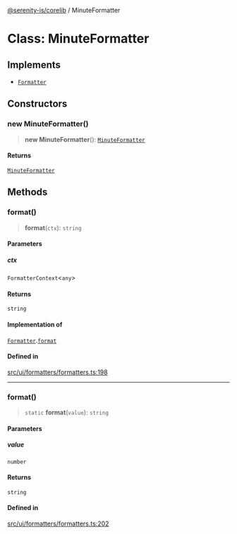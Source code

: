 [@serenity-is/corelib](../README.md) / MinuteFormatter

# Class: MinuteFormatter

## Implements

- [`Formatter`](../interfaces/Formatter.md)

## Constructors

### new MinuteFormatter()

> **new MinuteFormatter**(): [`MinuteFormatter`](MinuteFormatter.md)

#### Returns

[`MinuteFormatter`](MinuteFormatter.md)

## Methods

### format()

> **format**(`ctx`): `string`

#### Parameters

##### ctx

`FormatterContext`\<`any`\>

#### Returns

`string`

#### Implementation of

[`Formatter`](../interfaces/Formatter.md).[`format`](../interfaces/Formatter.md#format)

#### Defined in

[src/ui/formatters/formatters.ts:198](https://github.com/serenity-is/serenity/blob/master/packages/corelib/src/ui/formatters/formatters.ts#L198)

***

### format()

> `static` **format**(`value`): `string`

#### Parameters

##### value

`number`

#### Returns

`string`

#### Defined in

[src/ui/formatters/formatters.ts:202](https://github.com/serenity-is/serenity/blob/master/packages/corelib/src/ui/formatters/formatters.ts#L202)
